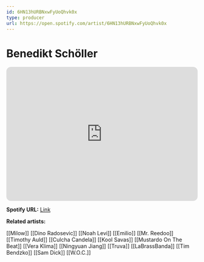 ```yaml
---
id: 6HN13hURBNxwFyUoQhvk0x
type: producer
url: https://open.spotify.com/artist/6HN13hURBNxwFyUoQhvk0x
---
```

# Benedikt Schöller

<iframe style="border-radius:12px" src="https://open.spotify.com/embed/artist/6HN13hURBNxwFyUoQhvk0x" width="100%" height="352" frameBorder="0" allowfullscreen="" allow="autoplay; clipboard-write; encrypted-media; fullscreen; picture-in-picture" loading="lazy"></iframe>

**Spotify URL:** [Link](https://open.spotify.com/artist/6HN13hURBNxwFyUoQhvk0x)

**Related artists:**

[[Milow]]
[[Dino Radosevic]]
[[Noah Levi]]
[[Emilio]]
[[Mr. Reedoo]]
[[Timothy Auld]]
[[Culcha Candela]]
[[Kool Savas]]
[[Mustardo On The Beat]]
[[Vera Klima]]
[[Ningyuan Jiang]]
[[Truva]]
[[LaBrassBanda]]
[[Tim Bendzko]]
[[Sam Dick]]
[[W.O.C.]]
